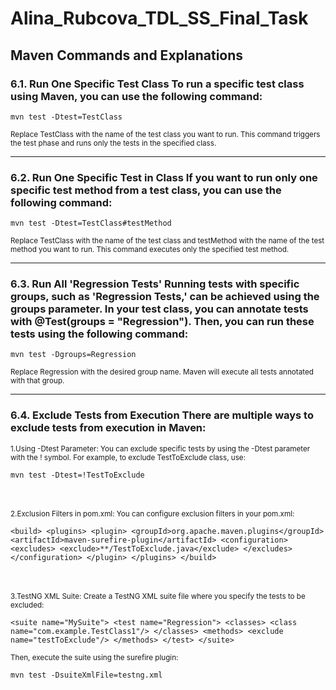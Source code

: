 # Alina_Rubcova_TDL_SS_Final_Task

Maven Commands and Explanations
---------------------------------------------------------------------------------------
<h3>6.1. Run One Specific Test Class
To run a specific test class using Maven, you can use the following command:</h3>

`mvn test -Dtest=TestClass`

<small>Replace TestClass with the name of the test class you want to run. This command triggers the test phase and runs only the tests in the specified class.</small>

---------------------------------------------------------------------------------------
<h3>6.2. Run One Specific Test in Class
If you want to run only one specific test method from a test class, you can use the following command:</h3>

`mvn test -Dtest=TestClass#testMethod`

<small>Replace TestClass with the name of the test class and testMethod with the name of the test method you want to run. This command executes only the specified test method. </small>

---------------------------------------------------------------------------------------
<h3>6.3. Run All 'Regression Tests'
Running tests with specific groups, such as 'Regression Tests,' can be achieved using the groups parameter. In your test class, you can annotate tests with @Test(groups = "Regression"). Then, you can run these tests using the following command:</h3>

`mvn test -Dgroups=Regression`

<small>Replace Regression with the desired group name. Maven will execute all tests annotated with that group.</small>

---------------------------------------------------------------------------------------
<h3>6.4. Exclude Tests from Execution
There are multiple ways to exclude tests from execution in Maven:</h3>

<small>1.Using -Dtest Parameter:
You can exclude specific tests by using the -Dtest parameter with the ! symbol. For example, to exclude TestToExclude class, use:</small>

`mvn test -Dtest=!TestToExclude`

<br/><br/>
<small>2.Exclusion Filters in pom.xml:
You can configure exclusion filters in your pom.xml:</small>

`<build>
    <plugins>
        <plugin>
            <groupId>org.apache.maven.plugins</groupId>
            <artifactId>maven-surefire-plugin</artifactId>
            <configuration>
                <excludes>
                    <exclude>**/TestToExclude.java</exclude>
                </excludes>
            </configuration>
        </plugin>
    </plugins>
</build>`

<br/><br/>
<small>3.TestNG XML Suite:
Create a TestNG XML suite file where you specify the tests to be excluded:</small>

`<suite name="MySuite">
    <test name="Regression">
        <classes>
            <class name="com.example.TestClass1"/>
        </classes>
        <methods>
            <exclude name="testToExclude"/>
        </methods>
    </test>
</suite>`

<small>Then, execute the suite using the surefire plugin:</small>

`mvn test -DsuiteXmlFile=testng.xml`

